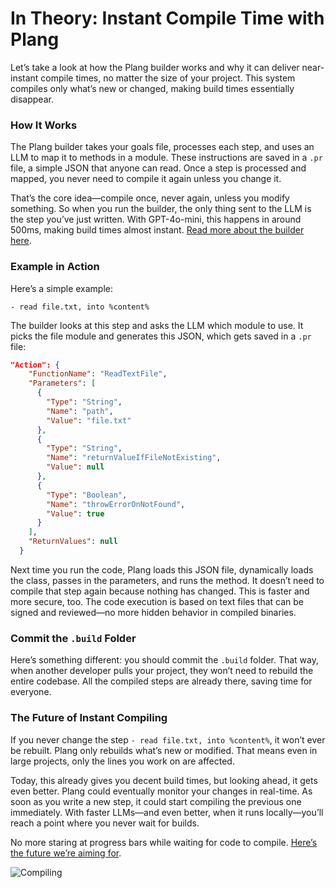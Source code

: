 # In Theory: Instant Compile Time with Plang

Let’s take a look at how the Plang builder works and why it can deliver near-instant compile times, no matter the size of your project. This system compiles only what’s new or changed, making build times essentially disappear.

### How It Works

The Plang builder takes your goals file, processes each step, and uses an LLM to map it to methods in a module. These instructions are saved in a `.pr` file, a simple JSON that anyone can read. Once a step is processed and mapped, you never need to compile it again unless you change it.

That’s the core idea—compile once, never again, unless you modify something. So when you run the builder, the only thing sent to the LLM is the step you’ve just written. With GPT-4o-mini, this happens in around 500ms, making build times almost instant. [Read more about the builder here](https://github.com/PLangHQ/plang/blob/main/Documentation/Builder.md).

### Example in Action

Here’s a simple example:

```plang
- read file.txt, into %content%
```

The builder looks at this step and asks the LLM which module to use. It picks the file module and generates this JSON, which gets saved in a `.pr` file:

```json
"Action": {
    "FunctionName": "ReadTextFile",
    "Parameters": [
      {
        "Type": "String",
        "Name": "path",
        "Value": "file.txt"
      },
      {
        "Type": "String",
        "Name": "returnValueIfFileNotExisting",
        "Value": null
      },
      {
        "Type": "Boolean",
        "Name": "throwErrorOnNotFound",
        "Value": true
      }
    ],
    "ReturnValues": null
  }
```

Next time you run the code, Plang loads this JSON file, dynamically loads the class, passes in the parameters, and runs the method. It doesn’t need to compile that step again because nothing has changed. This is faster and more secure, too. The code execution is based on text files that can be signed and reviewed—no more hidden behavior in compiled binaries.

### Commit the `.build` Folder

Here’s something different: you should commit the `.build` folder. That way, when another developer pulls your project, they won’t need to rebuild the entire codebase. All the compiled steps are already there, saving time for everyone.

### The Future of Instant Compiling

If you never change the step `- read file.txt, into %content%`, it won’t ever be rebuilt. Plang only rebuilds what’s new or modified. That means even in large projects, only the lines you work on are affected. 

Today, this already gives you decent build times, but looking ahead, it gets even better. Plang could eventually monitor your changes in real-time. As soon as you write a new step, it could start compiling the previous one immediately. With faster LLMs—and even better, when it runs locally—you’ll reach a point where you never wait for builds.

No more staring at progress bars while waiting for code to compile. [Here’s the future we’re aiming for](https://xkcd.com/303/).

![Compiling](https://imgs.xkcd.com/comics/compiling.png)
